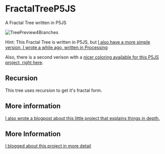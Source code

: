 # FractalTreeP5JS
A Fractal Tree written in P5JS

![TreePreview4Branches](https://github.com/johnnyawesome/FractalTreeP5JS/blob/master/DemoImages/TreePreview4Branches.gif)


Hint: This Fractal Tree is written in P5JS, but [I also have a more simple version, I wrote a while ago, written in Processing](https://github.com/johnnyawesome/FractalTree)

Also, there is a second verison with a [nicer coloring available for this P5JS project, right here](https://github.com/johnnyawesome/FractalTreeLeafsP5JS).

## Recursion

This tree uses recursion to get it's fractal form.

## More information
[I also wrote a blogpost about this little project that explains things in depth.](https://breaksome.tech/creating-a-tree-in-p5js/)



## More Information

[I blogged about this project in more detail](https://breaksome.tech/creating-a-fractal-tree-in-p5js/)

